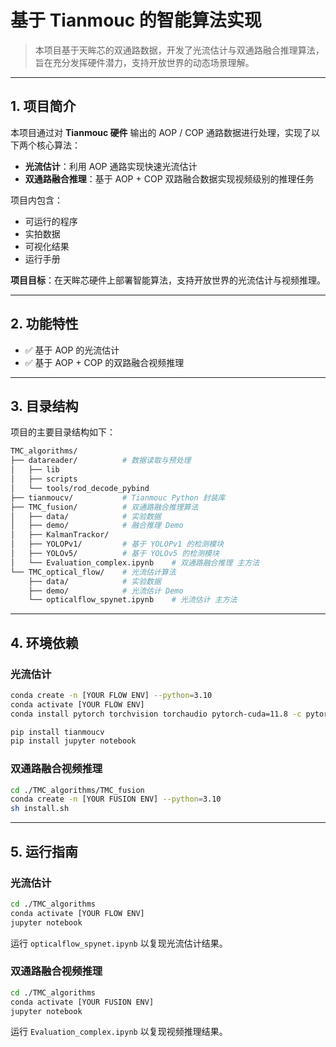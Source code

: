 # 基于 Tianmouc 的智能算法实现

> 本项目基于天眸芯的双通路数据，开发了光流估计与双通路融合推理算法，旨在充分发挥硬件潜力，支持开放世界的动态场景理解。

---

## 1. 项目简介

本项目通过对 **Tianmouc 硬件** 输出的 AOP / COP 通路数据进行处理，实现了以下两个核心算法：

* **光流估计**：利用 AOP 通路实现快速光流估计
* **双通路融合推理**：基于 AOP + COP 双路融合数据实现视频级别的推理任务

项目内包含：

* 可运行的程序
* 实拍数据
* 可视化结果
* 运行手册

**项目目标**：在天眸芯硬件上部署智能算法，支持开放世界的光流估计与视频推理。

---

## 2. 功能特性

* ✅ 基于 AOP 的光流估计
* ✅ 基于 AOP + COP 的双路融合视频推理

---

## 3. 目录结构

项目的主要目录结构如下：

```bash
TMC_algorithms/
├── datareader/          # 数据读取与预处理
│   ├── lib
│   ├── scripts
│   └── tools/rod_decode_pybind
├── tianmoucv/           # Tianmouc Python 封装库
├── TMC_fusion/          # 双通路融合推理算法
│   ├── data/            # 实验数据
│   ├── demo/            # 融合推理 Demo
│   ├── KalmanTrackor/   
│   ├── YOLOPv1/         # 基于 YOLOPv1 的检测模块
│   ├── YOLOv5/          # 基于 YOLOv5 的检测模块
│   └── Evaluation_complex.ipynb    # 双通路融合推理 主方法
└── TMC_optical_flow/    # 光流估计算法
    ├── data/            # 实验数据
    ├── demo/            # 光流估计 Demo
    └── opticalflow_spynet.ipynb    # 光流估计 主方法

```

---

## 4. 环境依赖

### 光流估计

```bash
conda create -n [YOUR FLOW ENV] --python=3.10
conda activate [YOUR FLOW ENV]
conda install pytorch torchvision torchaudio pytorch-cuda=11.8 -c pytorch -c nvidia

pip install tianmoucv
pip install jupyter notebook
```

### 双通路融合视频推理

```bash
cd ./TMC_algorithms/TMC_fusion
conda create -n [YOUR FUSION ENV] --python=3.10
sh install.sh
```

---

## 5. 运行指南

### 光流估计

```bash
cd ./TMC_algorithms
conda activate [YOUR FLOW ENV]
jupyter notebook
```

运行 `opticalflow_spynet.ipynb` 以复现光流估计结果。

### 双通路融合视频推理

```bash
cd ./TMC_algorithms
conda activate [YOUR FUSION ENV]
jupyter notebook
```

运行 `Evaluation_complex.ipynb` 以复现视频推理结果。
